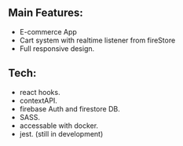 
## Main Features:

- E-commerce App
- Cart system with realtime listener from fireStore
- Full responsive design.

## Tech:

- react hooks.
- contextAPI.
- firebase Auth and firestore DB.
- SASS.
- accessable with docker.
- jest. (still in development)
